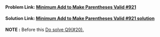 #### **Problem Link:** [Minimum Add to Make Parentheses Valid #921](https://leetcode.com/problems/minimum-add-to-make-parentheses-valid/)

#### **Solution Link:** [Minimum Add to Make Parentheses Valid #921 solution](https://github.com/heyimvikash/DataStructures-And-Algorithms/blob/5a3fb0ea815aefe7e8ced7842a7b3de8e089e07d/02.%20Stack/LeetCode%20Qs/11.%20Minimum%20Add%20to%20Make%20Parentheses%20Valid%20%23921/Solution.java)

**NOTE :** Before this [Do solve Q9(#20).](https://github.com/heyimvikash/DataStructures-And-Algorithms/blob/5a3fb0ea815aefe7e8ced7842a7b3de8e089e07d/02.%20Stack/LeetCode%20Qs/09.%20Valid%20Parentheses%20%2320/Resources.md) 
